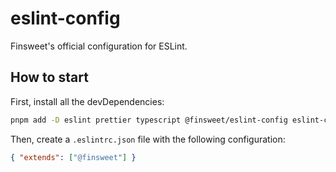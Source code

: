 # eslint-config

Finsweet's official configuration for ESLint.

## How to start

First, install all the devDependencies:

```bash
pnpm add -D eslint prettier typescript @finsweet/eslint-config eslint-config-prettier eslint-plugin-prettier @typescript-eslint/eslint-plugin @typescript-eslint/parser
```

Then, create a `.eslintrc.json` file with the following configuration:

```json
{ "extends": ["@finsweet"] }
```

